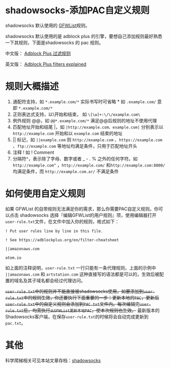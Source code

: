 # shadowsocks-添加PAC自定义规则

shadowsocks 默认使用的 [GFWList](https://github.com/gfwlist/gfwlist)规则。

shadowsocks 默认使用的是 adblock plus 的引擎，要想自己添加规则最好熟悉一下其规则，下面是shadowsocks 的 pac 规则。

中文版： [Adblock Plus 过滤规则](https://adblockplus.org/zh_CN/filters)

英文版： [Adblock Plus filters explained](https://adblockplus.org/en/filter-cheatsheet)

# 规则大概描述

1. 通配符支持，如 `*.example.com/*` 实际书写时可省略 * 如 `.example.com/` 意即 `*.example.com/*`
2. 正则表达式支持，以\开始和结束， 如 `\[\w]+:\/\/example.com\`
3. 例外规则 @@，如 `@@*.example.com/*` 满足@@后规则的地址不使用代理
4. 匹配地址开始和结尾 |，如 `|http://example.com、example.com|` 分别表示以 `http://example.com` 开始和以 `example.com` 结束的地址
5. || 标记，如 `||example.com` 则 `http://example.com` 、`https://example.com` 、`ftp://example.com` 等地址均满足条件，只用于匹配地址开头
6. 注释 ! 如 ! Comment
7. 分隔符^，表示除了字母、数字或者 _ - . % 之外的任何字符。如 `http://example.com^` ，`http://example.com/` 和`http://example.com:8000/` 均满足条件，而 `http://example.com.ar/` 不满足条件

# 如何使用自定义规则

如果 GFWList 的自带规则无法满足你的需求，那么你需要PAC自定义规则。你可以点击 shadowsocks 选择『编辑GFWList的用户规则』项，使用编辑器打开`user-rule.txt`文件，在文件中加入你的规则，格式如下：

```
! Put user rules line by line in this file.

! See https://adblockplus.org/en/filter-cheatsheet

||amazonaws.com

atom.io
```

如上面的注释说明，`user-rule.txt` 一行只能有一条代理规则，上面的示例中 `||amazonaws.com` 和 `artstation.com` 这种直接写的语法都是可以的，生效后被配置的域名及其子域名都会经过代理访问。

~~`user-rule.txt`中的规则并不能直接被shadowsocks使用，如要添加到`user-rule.txt`中的规则生效，你还要执行下面重要的一步：更新本地的`PAC`，更新后`user-rule.txt`中的自定义规则会添加到`PAC.txt`文件内。每次编辑完`user-rule.txt`后，均需执行`从GFWList更新本地PAC`，使本次规则也生效。~~
最新版本的Shadowsocks客户端，在保存`user-rule.txt`的时候将会自动完成更新到`pac.txt`。

# 其他

科学爬梯相关可见本站文章存档：[shadowsocks](https://sobaigu.com/tags/shadowsocks/)